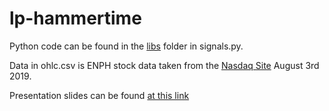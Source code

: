 # lp-hammertime

Python code can be found in the [libs](/libs) folder in signals.py.

Data in ohlc.csv is ENPH stock data taken from the [Nasdaq Site](https://new.nasdaq.com/market-activity/stocks/enph/historical) August 3rd 2019.

Presentation slides can be found [at this link](https://docs.google.com/presentation/d/1f1B-6Yc-F8XpDCplav95nc05jdSh8ufdi82OrpoirMY/edit?usp=sharing)